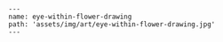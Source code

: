 
    ---
    name: eye-within-flower-drawing
    path: 'assets/img/art/eye-within-flower-drawing.jpg'
    ---
    
